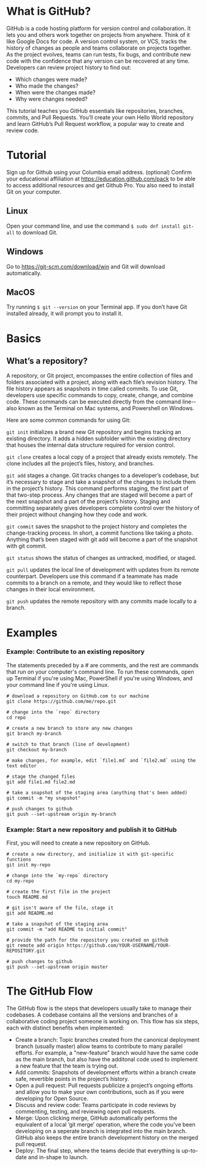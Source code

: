 # What is GitHub?
GitHub is a code hosting platform for version control and collaboration. It lets you and others work together on projects from anywhere. Think of it like Google Docs for code. 
A version control system, or VCS, tracks the history of changes as people and teams collaborate on projects together. As the project evolves, teams can run tests, fix bugs, and contribute new code with the confidence that any version can be recovered at any time. Developers can review project history to find out:

- Which changes were made?
- Who made the changes?
- When were the changes made?
- Why were changes needed?

This tutorial teaches you GitHub essentials like repositories, branches, commits, and Pull Requests. You’ll create your own Hello World repository and learn GitHub’s Pull Request workflow, a popular way to create and review code.

# Tutorial
Sign up for Github using your Columbia email address. (optional) Confirm your educational affiliation at https://education.github.com/pack to be able to access additional resources and get Github Pro.
You also need to install Git on your computer. 

## Linux
Open your command line, and use the command ```$ sudo dnf install git-all``` to download Git.

## Windows
Go to https://git-scm.com/download/win and Git will download automatically. 

## MacOS
Try running ```$ git --version``` on your Terminal app.
If you don’t have Git installed already, it will prompt you to install it.

# Basics
## What’s a repository?
A repository, or Git project, encompasses the entire collection of files and folders associated with a project, along with each file’s revision history. The file history appears as snapshots in time called commits.
To use Git, developers use specific commands to copy, create, change, and combine code. These commands can be executed directly from the command line-- also known as the Terminal on Mac systems, and Powershell on Windows.

Here are some common commands for using Git:

```git init``` initializes a brand new Git repository and begins tracking an existing directory. It adds a hidden subfolder within the existing directory that houses the internal data structure required for version control.

```git clone``` creates a local copy of a project that already exists remotely. The clone includes all the project’s files, history, and branches.

```git add``` stages a change. Git tracks changes to a developer’s codebase, but it’s necessary to stage and take a snapshot of the changes to include them in the project’s history. This command performs staging, the first part of that two-step process. Any changes that are staged will become a part of the next snapshot and a part of the project’s history. Staging and committing separately gives developers complete control over the history of their project without changing how they code and work.

```git commit``` saves the snapshot to the project history and completes the change-tracking process. In short, a commit functions like taking a photo. Anything that’s been staged with git add will become a part of the snapshot with git commit.

```git status``` shows the status of changes as untracked, modified, or staged.

```git pull``` updates the local line of development with updates from its remote counterpart. Developers use this command if a teammate has made commits to a branch on a remote, and they would like to reflect those changes in their local environment.

```git push``` updates the remote repository with any commits made locally to a branch.

# Examples

### Example: Contribute to an existing repository
The statements preceded by a # are comments, and the rest are commands that run on your computer's command line.
To run these commands, open up Terminal if you're using Mac, PowerShell if you're using Windows, and your command line if you're using Linux.
```
# download a repository on GitHub.com to our machine
git clone https://github.com/me/repo.git

# change into the `repo` directory
cd repo

# create a new branch to store any new changes
git branch my-branch

# switch to that branch (line of development)
git checkout my-branch

# make changes, for example, edit `file1.md` and `file2.md` using the text editor

# stage the changed files
git add file1.md file2.md

# take a snapshot of the staging area (anything that's been added)
git commit -m "my snapshot"

# push changes to github
git push --set-upstream origin my-branch
```


### Example: Start a new repository and publish it to GitHub

First, you will need to create a new repository on GitHub. 

```
# create a new directory, and initialize it with git-specific functions
git init my-repo

# change into the `my-repo` directory
cd my-repo

# create the first file in the project
touch README.md

# git isn't aware of the file, stage it
git add README.md

# take a snapshot of the staging area
git commit -m "add README to initial commit"

# provide the path for the repository you created on github
git remote add origin https://github.com/YOUR-USERNAME/YOUR-REPOSITORY.git

# push changes to github
git push --set-upstream origin master
```

# The GitHub Flow
The GitHub flow is the steps that developers usually take to manage their codebases. A codebase contains all the versions and branches of a collaborative coding project someone is working on. This flow has six steps, each with distinct benefits when implemented:

- Create a branch: Topic branches created from the canonical deployment branch (usually master) allow teams to contribute to many parallel efforts. For example, a "new-feature" branch would have the same code as the main branch, but also have the additonal code used to implement a new feature that the team is trying out.
- Add commits: Snapshots of development efforts within a branch create safe, revertible points in the project’s history.
- Open a pull request: Pull requests publicize a project’s ongoing efforts and allow you to make your own contributions, such as if you were developing for Open Source.
- Discuss and review code: Teams participate in code reviews by commenting, testing, and reviewing open pull requests. 
- Merge: Upon clicking merge, GitHub automatically performs the equivalent of a local ‘git merge’ operation, where the code you've been developing on a seperate branch is integrated into the main branch. GitHub also keeps the entire branch development history on the merged pull request.
- Deploy: The final step, where the teams decide that everything is up-to-date and in-shape to launch. 
